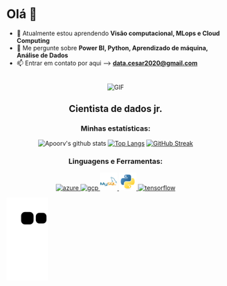 # Olá 👋
- 🌱 Atualmente estou aprendendo **Visão computacional, MLops e Cloud Computing**
- 💬 Me pergunte sobre **Power BI, Python, Aprendizado de máquina, Análise de Dados**
- 📫 Entrar em contato por aqui --> **data.cesar2020@gmail.com**
<br>

<div align="center">
<img hight="300" width="700" alt="GIF" align="center" src="https://github.com/Xx-Ashutosh-xX/Xx-Ashutosh-xX/blob/master/assets/208593.gif">
</div>
<h2 align="center">Cientista de dados jr.</h2>

<div align="center">
  
### Minhas estatísticas:
  ![Apoorv's github stats](https://github-readme-stats.vercel.app/api?username=omarcos0708&theme=midnight-purple&&bg_color=00000000&hide_border=true&count_private=true&include_all_commits=true&show_icons=false)
  [![Top Langs](https://github-readme-stats.vercel.app/api/top-langs/?username=omarcos0708&theme=midnight-purple&&bg_color=00000000&count-private=true&hide_border=true&layout=compact)](https://github.com/anuraghazra/github-readme-stats)
  [![GitHub Streak](https://streak-stats.demolab.com?user=omarcos0708&theme=midnight-purple&hide_border=true&date_format=j%20M%5B%20Y%5D&border=EB545400&background=45%2CEB545400%2CEB545400)](https://git.io/streak-stats&show_icons=true)
  
</div>
  <h3 align="center">Linguagens e Ferramentas:</h3>
  
  <p align="center"> <a href="https://azure.microsoft.com/en-in/" target="_blank" rel="noreferrer"> <img src="https://www.vectorlogo.zone/logos/microsoft_azure/microsoft_azure-icon.svg" alt="azure" width="40" height="40"/> </a> <a href="https://cloud.google.com" target="_blank" rel="noreferrer"> <img src="https://www.vectorlogo.zone/logos/google_cloud/google_cloud-icon.svg" alt="gcp" width="40" height="40"/> </a> <a href="https://www.mysql.com/" target="_blank" rel="noreferrer"> <img src="https://raw.githubusercontent.com/devicons/devicon/master/icons/mysql/mysql-original-wordmark.svg" alt="mysql" width="40" height="40"/> </a> <a href="https://www.python.org" target="_blank" rel="noreferrer"> <img src="https://raw.githubusercontent.com/devicons/devicon/master/icons/python/python-original.svg" alt="python" width="40" height="40"/> </a> <a href="https://www.tensorflow.org" target="_blank" rel="noreferrer"> <img src="https://www.vectorlogo.zone/logos/tensorflow/tensorflow-icon.svg" alt="tensorflow" width="40" height="40"/> </a>    
</p> 
 
  ![Snake animation](https://github.com/omarcos0708/omarcos0708/blob/output/github-contribution-grid-snake.svg)

